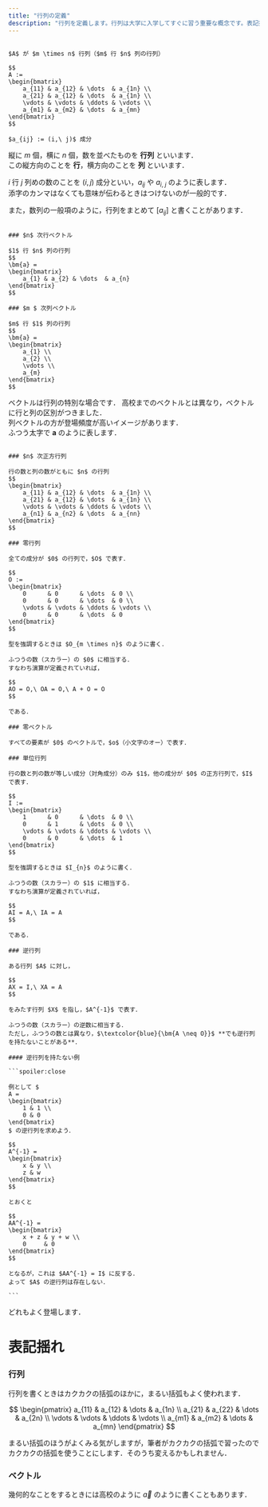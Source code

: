```yaml
---
title: "行列の定義"
description: "行列を定義します。行列は大学に入学してすぐに習う重要な概念です。表記揺れなども取り上げながらやさしく考えていきましょう。"
---
```


~~~definition:行列

$A$ が $m \times n$ 行列（$m$ 行 $n$ 列の行列）

$$
A :=
\begin{bmatrix}
    a_{11} & a_{12} & \dots  & a_{1n} \\
    a_{21} & a_{12} & \dots  & a_{1n} \\
    \vdots & \vdots & \ddots & \vdots \\
    a_{m1} & a_{m2} & \dots  & a_{mn}
\end{bmatrix}
$$

$a_{ij} := (i,\ j)$ 成分

~~~

縦に $m$ 個，横に $n$ 個，数を並べたものを **行列** といいます．  
この縦方向のことを **行**，横方向のことを **列** といいます．

$i$ 行 $j$ 列めの数のことを $(i, j)$ 成分といい，$a_{ij}$ や $a_{i,\ j}$ のように表します．  
添字のカンマはなくても意味が伝わるときはつけないのが一般的です．

また，数列の一般項のように，行列をまとめて $[a_{ij}]$ と書くことがあります．

~~~definition:ベクトル

### $n$ 次行ベクトル

$1$ 行 $n$ 列の行列
$$
\bm{a} =
\begin{bmatrix}
    a_{1} & a_{2} & \dots  & a_{n}
\end{bmatrix}
$$

### $m $ 次列ベクトル

$m$ 行 $1$ 列の行列
$$
\bm{a} =
\begin{bmatrix}
    a_{1} \\
    a_{2} \\
    \vdots \\
    a_{m}
\end{bmatrix}
$$

~~~

ベクトルは行列の特別な場合です．
高校までのベクトルとは異なり，ベクトルに行と列の区別がつきました．  
列ベクトルの方が登場頻度が高いイメージがあります．  
ふつう太字で $\bm{a}$ のように表します．

~~~definition:基本的な行列・ベクトル

### $n$ 次正方行列

行の数と列の数がともに $n$ の行列
$$
\begin{bmatrix}
    a_{11} & a_{12} & \dots  & a_{1n} \\
    a_{21} & a_{12} & \dots  & a_{1n} \\
    \vdots & \vdots & \ddots & \vdots \\
    a_{n1} & a_{n2} & \dots  & a_{nn}
\end{bmatrix}
$$

### 零行列

全ての成分が $0$ の行列で，$O$ で表す．

$$
O :=
\begin{bmatrix}
    0      & 0      & \dots  & 0 \\
    0      & 0      & \dots  & 0 \\
    \vdots & \vdots & \ddots & \vdots \\
    0      & 0      & \dots  & 0
\end{bmatrix}
$$

型を強調するときは $O_{m \times n}$ のように書く．

ふつうの数（スカラー）の $0$ に相当する．  
すなわち演算が定義されていれば，

$$
AO = O,\ OA = O,\ A + O = O
$$

である．

### 零ベクトル

すべての要素が $0$ のベクトルで，$o$（小文字のオー）で表す．

### 単位行列

行の数と列の数が等しい成分（対角成分）のみ $1$，他の成分が $0$ の正方行列で，$I$ で表す．

$$
I :=
\begin{bmatrix}
    1      & 0      & \dots  & 0 \\
    0      & 1      & \dots  & 0 \\
    \vdots & \vdots & \ddots & \vdots \\
    0      & 0      & \dots  & 1
\end{bmatrix}
$$

型を強調するときは $I_{n}$ のように書く．

ふつうの数（スカラー）の $1$ に相当する．  
すなわち演算が定義されていれば，

$$
AI = A,\ IA = A
$$

である．

### 逆行列

ある行列 $A$ に対し，

$$
AX = I,\ XA = A
$$

をみたす行列 $X$ を指し，$A^{-1}$ で表す．

ふつうの数（スカラー）の逆数に相当する．  
ただし，ふつうの数とは異なり，$\textcolor{blue}{\bm{A \neq O}}$ **でも逆行列を持たないことがある**．

#### 逆行列を持たない例

```spoiler:close

例として $
A =
\begin{bmatrix}
    1 & 1 \\
    0 & 0
\end{bmatrix}
$ の逆行列を求めよう．

$$
A^{-1} =
\begin{bmatrix}
    x & y \\
    z & w
\end{bmatrix}
$$

とおくと

$$
AA^{-1} = 
\begin{bmatrix}
    x + z & y + w \\
    0     & 0
\end{bmatrix}
$$

となるが，これは $AA^{-1} = I$ に反する．  
よって $A$ の逆行列は存在しない．

```

~~~

どれもよく登場します．

# 表記揺れ

### 行列

行列を書くときはカクカクの括弧のほかに，まるい括弧もよく使われます．

$$
\begin{pmatrix}
    a_{11} & a_{12} & \dots  & a_{1n} \\
    a_{21} & a_{22} & \dots  & a_{2n} \\
    \vdots & \vdots & \ddots & \vdots \\
    a_{m1} & a_{m2} & \dots  & a_{mn}
\end{pmatrix}
$$

まるい括弧のほうがよくみる気がしますが，筆者がカクカクの括弧で習ったのでカクカクの括弧を使うことにします．そのうち変えるかもしれません．

### ベクトル

幾何的なことをするときには高校のように $\vec{a}$ のように書くこともあります．
